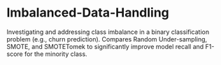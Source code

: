 # Imbalanced-Data-Handling
Investigating and addressing class imbalance in a binary classification problem (e.g., churn prediction). Compares Random Under-sampling, SMOTE, and SMOTETomek to significantly improve model recall and F1-score for the minority class.
